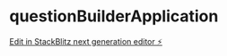 # questionBuilderApplication

[Edit in StackBlitz next generation editor ⚡️](https://stackblitz.com/~/github.com/Moneshai2004/questionBuilderApplication)